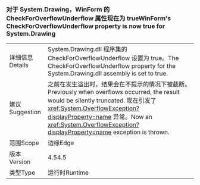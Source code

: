 ### <a name="winforms-checkforoverflowunderflow-property-is-now-true-for-systemdrawing"></a><span data-ttu-id="d3561-101">对于 System.Drawing，WinForm 的 CheckForOverflowUnderflow 属性现在为 true</span><span class="sxs-lookup"><span data-stu-id="d3561-101">WinForm's CheckForOverflowUnderflow property is now true for System.Drawing</span></span>

|   |   |
|---|---|
|<span data-ttu-id="d3561-102">详细信息</span><span class="sxs-lookup"><span data-stu-id="d3561-102">Details</span></span>|<span data-ttu-id="d3561-103">System.Drawing.dll 程序集的 CheckForOverflowUnderflow 设置为 true。</span><span class="sxs-lookup"><span data-stu-id="d3561-103">The CheckForOverflowUnderflow property for the System.Drawing.dll assembly is set to true.</span></span>|
|<span data-ttu-id="d3561-104">建议</span><span class="sxs-lookup"><span data-stu-id="d3561-104">Suggestion</span></span>|<span data-ttu-id="d3561-105">之前在发生溢出时，结果会在不提示的情况下被截断。</span><span class="sxs-lookup"><span data-stu-id="d3561-105">Previously when overflows occurred, the result would be silently truncated.</span></span> <span data-ttu-id="d3561-106">现在引发了 <xref:System.OverflowException?displayProperty=name> 异常。</span><span class="sxs-lookup"><span data-stu-id="d3561-106">Now an <xref:System.OverflowException?displayProperty=name> exception is thrown.</span></span>|
|<span data-ttu-id="d3561-107">范围</span><span class="sxs-lookup"><span data-stu-id="d3561-107">Scope</span></span>|<span data-ttu-id="d3561-108">边缘</span><span class="sxs-lookup"><span data-stu-id="d3561-108">Edge</span></span>|
|<span data-ttu-id="d3561-109">版本</span><span class="sxs-lookup"><span data-stu-id="d3561-109">Version</span></span>|<span data-ttu-id="d3561-110">4.5</span><span class="sxs-lookup"><span data-stu-id="d3561-110">4.5</span></span>|
|<span data-ttu-id="d3561-111">类型</span><span class="sxs-lookup"><span data-stu-id="d3561-111">Type</span></span>|<span data-ttu-id="d3561-112">运行时</span><span class="sxs-lookup"><span data-stu-id="d3561-112">Runtime</span></span>|

